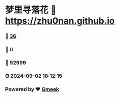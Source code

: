 # 梦里寻落花 :link: https://zhu0nan.github.io 
### :page_facing_up: [36](https://zhu0nan.github.io/tag.html) 
### :speech_balloon: 0 
### :hibiscus: 92999 
### :alarm_clock: 2024-09-02 18:12:15 
### Powered by :heart: [Gmeek](https://github.com/Meekdai/Gmeek)
